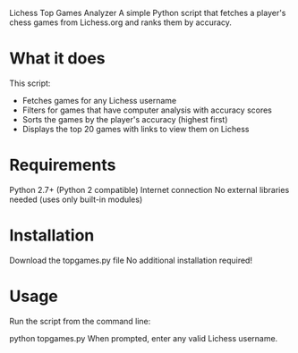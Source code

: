 Lichess Top Games Analyzer
A simple Python script that fetches a player's chess games from Lichess.org and ranks them by accuracy.

# What it does
This script:

- Fetches games for any Lichess username
- Filters for games that have computer analysis with accuracy scores
- Sorts the games by the player's accuracy (highest first)
- Displays the top 20 games with links to view them on Lichess

# Requirements
Python 2.7+ (Python 2 compatible)
Internet connection
No external libraries needed (uses only built-in modules)

# Installation
Download the topgames.py file
No additional installation required!

# Usage
Run the script from the command line:

python topgames.py
When prompted, enter any valid Lichess username.
